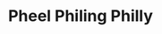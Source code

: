 ---
pid: ch621
title: Pheel Philing Philly
location_transcription: Near The Love
coordinates: "[-75.165758739447, 39.954194665537]"
zipcode: '19121'
gen_neighborhood: North Philadelphia
neighborhood: Brewerytown
outside_phl: 
age: '14'
age_range: 13-19
instagram: 
image_file_name: ch_621.jpg
proposal_transcription: |-
  Painted in reflective paint AKA mirror
  //We are Philly// or //I am Philly// or //We Phul Phill Philly//
topic: 
topic_summary: '0'
type: 2D
keywords_other: mirror, philly
credit: Noeed, Keer, Kyle, Vik
image_labels: 
twitter: 
facebook: 
permalink: "/monuments/ch621/"
layout: item-page
---